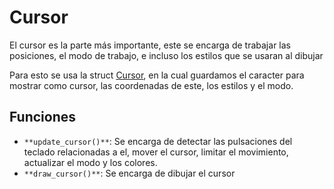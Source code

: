 # Cursor
El cursor es la parte más importante,
este se encarga de trabajar las posiciones, el modo de trabajo, e incluso los estilos que se usaran al dibujar

Para esto se usa la struct [Cursor](../src/Cursor/cursor.h), en la cual guardamos el caracter para mostrar como cursor, las coordenadas de este, los estilos y el modo.

## Funciones

* `**update_cursor()**`: Se encarga de detectar las pulsaciones del teclado relacionadas a el, mover el cursor, limitar el movimiento, actualizar el modo y los colores.
* `**draw_cursor()**`: Se encarga de dibujar el cursor